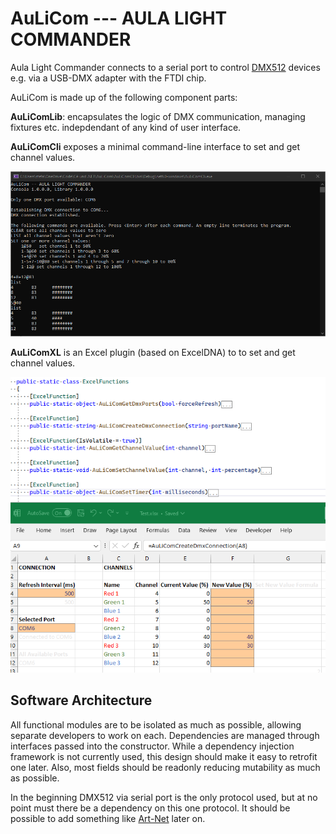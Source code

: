 # AuLiCom --- AULA LIGHT COMMANDER

Aula Light Commander connects to a serial port to control [DMX512](https://en.wikipedia.org/wiki/DMX512) devices e.g. via a USB-DMX adapter with the FTDI chip.

AuLiCom is made up of the following component parts:

**AuLiComLib**: encapsulates the logic of DMX communication, managing fixtures etc. indepdendant of any kind of user interface.

**AuLiComCli** exposes a minimal command-line interface to set and get channel values.

![AuLiComCli controlling an LED bar](/doc/CLI/AuLiComCli.png)

**AuLiComXL** is an Excel plugin (based on ExcelDNA) to to set and get channel values.

![AuLiComXL controlling an LED bar](/doc/Excel/AuLiComXL.png)

## Software Architecture

All functional modules are to be isolated as much as possible, allowing separate developers to work on each. Dependencies are managed through interfaces passed into the constructor. While a dependency injection framework is not currently used, this design should make it easy to retrofit one later. Also, most fields should be readonly reducing mutability as much as possible.

In the beginning DMX512 via serial port is the only protocol used, but at no point must there be a dependency on this one protocol. It should be possible to add something like [Art-Net](https://en.wikipedia.org/wiki/Art-Net) later on.


